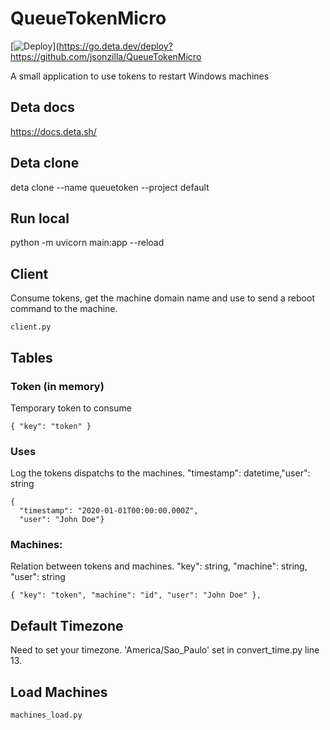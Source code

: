 # QueueTokenMicro
[![Deploy](https://button.deta.dev/1/svg)](https://go.deta.dev/deploy?https://github.com/jsonzilla/QueueTokenMicro

A small application to use tokens to restart Windows machines

## Deta docs
https://docs.deta.sh/

## Deta clone
deta clone --name queuetoken --project default

## Run local
python -m uvicorn main:app --reload

## Client
Consume tokens, get the machine domain name and use to send a reboot command to the machine.
```
client.py
```

## Tables

### Token (in memory)
Temporary token to consume
```
{ "key": "token" }
```

### Uses
Log the tokens dispatchs to the machines.
"timestamp": datetime,"user": string
```
{
  "timestamp": "2020-01-01T00:00:00.000Z",
  "user": "John Doe"}
```
### Machines:
Relation between tokens and machines.
"key": string, "machine": string, "user": string
```
{ "key": "token", "machine": "id", "user": "John Doe" },
```

## Default Timezone
Need to set your timezone.
'America/Sao_Paulo' set in convert_time.py line 13.

## Load Machines
```
machines_load.py
```